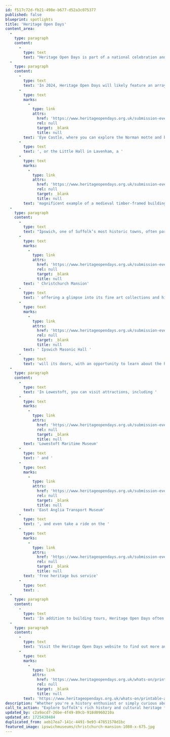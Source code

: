 ```yaml
---
id: f517c72d-fb21-498e-b677-d52a3c075377
published: false
blueprint: spotlights
title: 'Heritage Open Days'
content_area:
  -
    type: paragraph
    content:
      -
        type: text
        text: "Heritage Open Days is part of a national celebration and opens the doors to many of Suffolk's most intriguing and historically significant buildings, many of which are closed to the public or charge an entry fee."
  -
    type: paragraph
    content:
      -
        type: text
        text: 'In 2024, Heritage Open Days will likely feature an array of sites across Suffolk, including stately homes, medieval churches, ancient ruins, and lesser-known hidden gems. Visitors can expect to see places like '
      -
        type: text
        marks:
          -
            type: link
            attrs:
              href: 'https://www.heritageopendays.org.uk/submission-event/eye-castle-suffolk.html'
              rel: null
              target: _blank
              title: null
        text: 'Eye Castle, where you can explore the Norman motte and bailey'
      -
        type: text
        text: ', or the Little Hall in Lavenham, a '
      -
        type: text
        marks:
          -
            type: link
            attrs:
              href: 'https://www.heritageopendays.org.uk/submission-event/little-hall-heritage-open-day.html'
              rel: null
              target: _blank
              title: null
        text: 'magnificent example of a medieval timber-framed building.'
  -
    type: paragraph
    content:
      -
        type: text
        text: "Ipswich, one of Suffolk’s most historic towns, often participates with several key sites open to the public. The town's stunning"
      -
        type: text
        marks:
          -
            type: link
            attrs:
              href: 'https://www.heritageopendays.org.uk/submission-event/meet-the-tudors-at-christchurch-mansion.html'
              rel: null
              target: _blank
              title: null
        text: ' Christchurch Mansion'
      -
        type: text
        text: ' offering a glimpse into its fine art collections and historical rooms. Meanwhile, the'
      -
        type: text
        marks:
          -
            type: link
            attrs:
              href: 'https://www.heritageopendays.org.uk/submission-event/ipswich-masonic-hall.html'
              rel: null
              target: _blank
              title: null
        text: ' Ipswich Masonic Hall '
      -
        type: text
        text: 'will its doors, with an opportunity to learn about the history of Freemasonry.'
  -
    type: paragraph
    content:
      -
        type: text
        text: 'In Lowestoft, you can visit attractions, including '
      -
        type: text
        marks:
          -
            type: link
            attrs:
              href: 'https://www.heritageopendays.org.uk/submission-event/lowestoft-maritime-museum.html'
              rel: null
              target: _blank
              title: null
        text: 'Lowestoft Maritime Museum'
      -
        type: text
        text: ' and '
      -
        type: text
        marks:
          -
            type: link
            attrs:
              href: 'https://www.heritageopendays.org.uk/submission-event/east-anglia-transport-museum.html'
              rel: null
              target: _blank
              title: null
        text: 'East Anglia Transport Museum'
      -
        type: text
        text: ', and even take a ride on the '
      -
        type: text
        marks:
          -
            type: link
            attrs:
              href: 'https://www.heritageopendays.org.uk/submission-event/free-heritage-bus-service.html'
              rel: null
              target: _blank
              title: null
        text: 'free heritage bus service'
      -
        type: text
        text: .
  -
    type: paragraph
    content:
      -
        type: text
        text: 'In addition to building tours, Heritage Open Days often include special events such as guided walks, talks by local historians, and re-enactments, adding depth to the experience. In 2024, some locations may also offer exhibitions or activities for families, making it a perfect outing for all ages.'
  -
    type: paragraph
    content:
      -
        type: text
        text: 'Visit the Heritage Open Days website to find out more and plan your trip - '
      -
        type: text
        marks:
          -
            type: link
            attrs:
              href: 'https://www.heritageopendays.org.uk/whats-on/printable-area-lists/suffolk.html'
              rel: null
              target: _blank
              title: null
        text: 'https://www.heritageopendays.org.uk/whats-on/printable-area-lists/suffolk.html'
description: "Whether you're a history enthusiast or simply curious about Suffolk's past, Heritage Open Days in September 2024 will offer a fascinating, free-of-charge way to explore the county's rich and varied heritage, making it an unmissable event on the autumn calendar."
call_to_action: "Explore Suffolk's rich history and cultural heritage for free this September!"
updated_by: c2a9acd7-26be-4f49-89cb-918d0960210a
updated_at: 1725438484
duplicated_from: aeb17ea7-141c-4491-9e93-47851578d1bc
featured_image: ipswichmuseums/christchurch-mansion-1080-x-675.jpg
---
```

